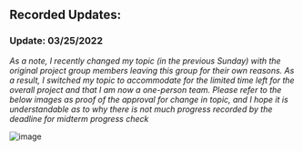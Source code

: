 ## Recorded Updates:

### Update: 03/25/2022
*As a note, I recently changed my topic (in the previous Sunday) with the original project group members leaving this group for their own reasons. As a result, I switched my topic to accommodate for the limited time left for the overall project and that I am now a one-person team. Please refer to the below images as proof of the approval for change in topic, and I hope it is understandable as to why there is not much progress recorded by the deadline for midterm progress check* 

![image](https://user-images.githubusercontent.com/59593004/160222579-ae4e56f5-4973-4bd8-b5bb-d2057c8096e5.png)
